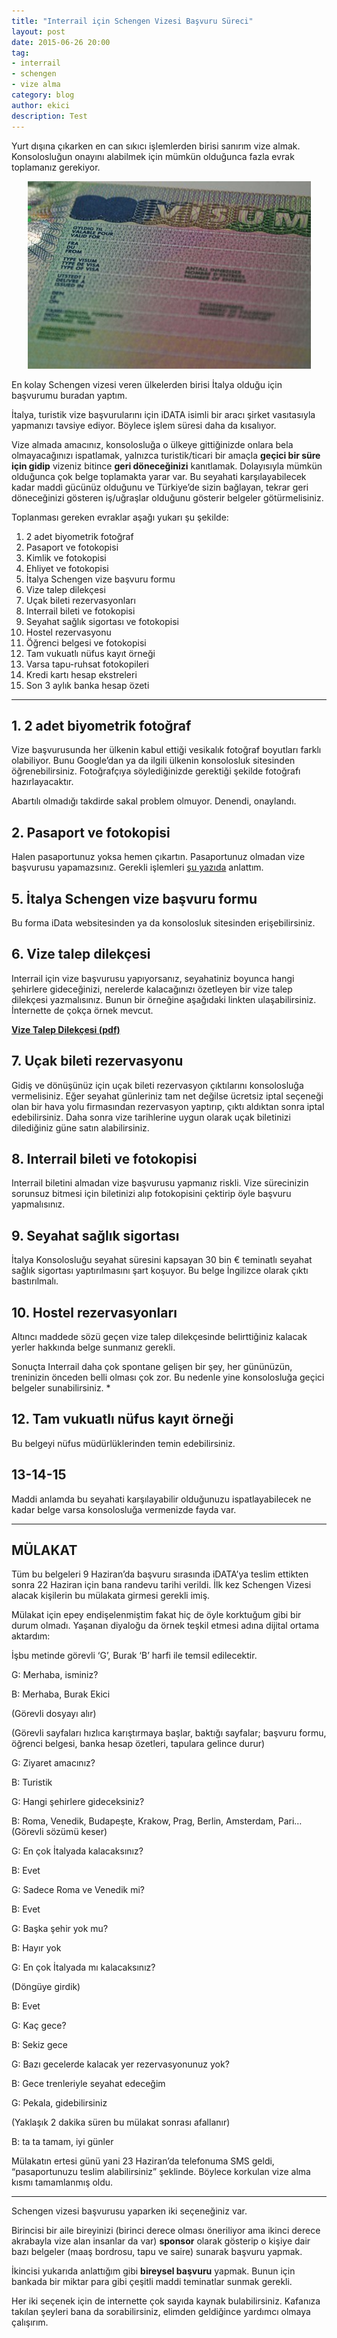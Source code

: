 ```yaml
---
title: "Interrail için Schengen Vizesi Başvuru Süreci"
layout: post
date: 2015-06-26 20:00
tag:
- interrail
- schengen
- vize alma
category: blog
author: ekici
description: Test
---
```


Yurt dışına çıkarken en can sıkıcı işlemlerden birisi sanırım vize almak. Konsolosluğun onayını alabilmek için mümkün olduğunca fazla evrak toplamanız gerekiyor.

<p align="center">
  <img src="../assets/images/2015/interrail/vize1.jpg" alt="Schengen Vizesi"/>
</p>

En kolay Schengen vizesi veren ülkelerden birisi İtalya olduğu için başvurumu buradan yaptım.

İtalya, turistik vize başvurularını için iDATA isimli bir aracı şirket vasıtasıyla yapmanızı tavsiye ediyor. Böylece işlem süresi daha da kısalıyor.

Vize almada amacınız, konsolosluğa o ülkeye gittiğinizde onlara bela olmayacağınızı ispatlamak, yalnızca turistik/ticari bir amaçla **geçici bir süre için gidip** vizeniz bitince **geri döneceğinizi** kanıtlamak. Dolayısıyla mümkün olduğunca çok belge toplamakta yarar var. Bu seyahati karşılayabilecek kadar maddi gücünüz olduğunu ve Türkiye’de sizin bağlayan, tekrar geri döneceğinizi gösteren iş/uğraşlar olduğunu gösterir belgeler götürmelisiniz.

Toplanması gereken evraklar aşağı yukarı şu şekilde:

1. 2 adet biyometrik fotoğraf
2. Pasaport ve fotokopisi
3. Kimlik ve fotokopisi
4. Ehliyet ve fotokopisi
5. İtalya Schengen vize başvuru formu
6. Vize talep dilekçesi
7. Uçak bileti rezervasyonları
8. Interrail bileti ve fotokopisi
9. Seyahat sağlık sigortası ve fotokopisi
10. Hostel rezervasyonu
11. Öğrenci belgesi ve fotokopisi
12. Tam vukuatlı nüfus kayıt örneği
13. Varsa tapu-ruhsat fotokopileri
14. Kredi kartı hesap ekstreleri
15. Son 3 aylık banka hesap özeti

---

## 1. 2 adet biyometrik fotoğraf
Vize başvurusunda her ülkenin kabul ettiği vesikalık fotoğraf boyutları farklı olabiliyor. Bunu Google’dan ya da ilgili ülkenin konsolosluk sitesinden öğrenebilirsiniz. Fotoğrafçıya söylediğinizde gerektiği şekilde fotoğrafı hazırlayacaktır.

Abartılı olmadığı takdirde sakal problem olmuyor. Denendi, onaylandı.

## 2. Pasaport ve fotokopisi
Halen pasaportunuz yoksa hemen çıkartın. Pasaportunuz olmadan vize başvurusu yapamazsınız. Gerekli işlemleri [şu yazıda](https://burakekici.com/pasaport-cikartmak) anlattım.

## 5. İtalya Schengen vize başvuru formu
Bu forma iData websitesinden ya da konsolosluk sitesinden erişebilirsiniz.

## 6. Vize talep dilekçesi
Interrail için vize başvurusu yapıyorsanız, seyahatiniz boyunca hangi şehirlere gideceğinizi, nerelerde kalacağınızı özetleyen bir vize talep dilekçesi yazmalısınız. Bunun bir örneğine aşağıdaki linkten ulaşabilirsiniz. İnternette de çokça örnek mevcut.

**[Vize Talep Dilekçesi (pdf)](../assets/images/2015/interrail/vize-talep-dilekcesi.pdf)**

## 7. Uçak bileti rezervasyonu
Gidiş ve dönüşünüz için uçak bileti rezervasyon çıktılarını konsolosluğa vermelisiniz. Eğer seyahat günleriniz tam net değilse ücretsiz iptal seçeneği olan bir hava yolu firmasından rezervasyon yaptırıp, çıktı aldıktan sonra iptal edebilirsiniz. Daha sonra vize tarihlerine uygun olarak uçak biletinizi dilediğiniz güne satın alabilirsiniz.

## 8. Interrail bileti ve fotokopisi
Interrail biletini almadan vize başvurusu yapmanız riskli. Vize sürecinizin sorunsuz bitmesi için biletinizi alıp fotokopisini çektirip öyle başvuru yapmalısınız.

## 9. Seyahat sağlık sigortası
İtalya Konsolosluğu seyahat süresini kapsayan 30 bin € teminatlı seyahat sağlık sigortası yaptırılmasını şart koşuyor. Bu belge İngilizce olarak çıktı bastırılmalı.

## 10. Hostel rezervasyonları
Altıncı maddede sözü geçen vize talep dilekçesinde belirttiğiniz kalacak yerler hakkında belge sunmanız gerekli.

Sonuçta Interrail daha çok spontane gelişen bir şey, her gününüzün, treninizin önceden belli olması çok zor. Bu nedenle yine konsolosluğa geçici belgeler sunabilirsiniz. *

## 12. Tam vukuatlı nüfus kayıt örneği
Bu belgeyi nüfus müdürlüklerinden temin edebilirsiniz.

## 13-14-15
Maddi anlamda bu seyahati karşılayabilir olduğunuzu ispatlayabilecek ne kadar belge varsa konsolosluğa vermenizde fayda var.

---

## MÜLAKAT

Tüm bu belgeleri 9 Haziran’da başvuru sırasında iDATA’ya teslim ettikten sonra 22 Haziran için bana randevu tarihi verildi. İlk kez Schengen Vizesi alacak kişilerin bu mülakata girmesi gerekli imiş.

Mülakat için epey endişelenmiştim fakat hiç de öyle korktuğum gibi bir durum olmadı. Yaşanan diyaloğu da örnek teşkil etmesi adına dijital ortama aktardım:

İşbu metinde görevli ‘G’, Burak ‘B’ harfi ile temsil edilecektir.

G: Merhaba, isminiz?

B: Merhaba, Burak Ekici

(Görevli dosyayı alır)

(Görevli sayfaları hızlıca karıştırmaya başlar, baktığı sayfalar; başvuru formu, öğrenci belgesi, banka hesap özetleri, tapulara gelince durur)

G: Ziyaret amacınız?

B: Turistik

G: Hangi şehirlere gideceksiniz?

B: Roma, Venedik, Budapeşte, Krakow, Prag, Berlin, Amsterdam, Pari… (Görevli sözümü keser)

G: En çok İtalyada kalacaksınız?

B: Evet

G: Sadece Roma ve Venedik mi?

B: Evet

G: Başka şehir yok mu?

B: Hayır yok

G: En çok İtalyada mı kalacaksınız?

(Döngüye girdik)

B: Evet

G: Kaç gece?

B: Sekiz gece

G: Bazı gecelerde kalacak yer rezervasyonunuz yok?

B: Gece trenleriyle seyahat edeceğim

G: Pekala, gidebilirsiniz

(Yaklaşık 2 dakika süren bu mülakat sonrası afallanır)

B: ta ta tamam, iyi günler

Mülakatın ertesi günü yani 23 Haziran’da telefonuma SMS geldi, “pasaportunuzu teslim alabilirsiniz” şeklinde. Böylece korkulan vize alma kısmı tamamlanmış oldu.

---

Schengen vizesi başvurusu yaparken iki seçeneğiniz var.

Birincisi bir aile bireyinizi (birinci derece olması öneriliyor ama ikinci derece akrabayla vize alan insanlar da var) **sponsor** olarak gösterip o kişiye dair bazı belgeler (maaş bordrosu, tapu ve saire) sunarak başvuru yapmak.

İkincisi yukarıda anlattığım gibi **bireysel başvuru** yapmak. Bunun için bankada bir miktar para gibi çeşitli maddi teminatlar sunmak gerekli.

Her iki seçenek için de internette çok sayıda kaynak bulabilirsiniz. Kafanıza takılan şeyleri bana da sorabilirsiniz, elimden geldiğince yardımcı olmaya çalışırım.
